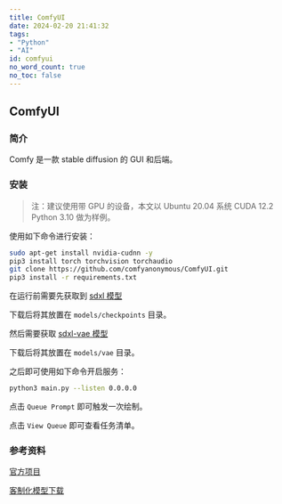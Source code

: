 ```yaml
---
title: ComfyUI
date: 2024-02-20 21:41:32
tags: 
- "Python"
- "AI"
id: comfyui
no_word_count: true
no_toc: false
---
```


## ComfyUI

### 简介

Comfy 是一款 stable diffusion 的 GUI 和后端。

### 安装

> 注：建议使用带 GPU 的设备，本文以 Ubuntu 20.04 系统 CUDA 12.2 Python 3.10 做为样例。

使用如下命令进行安装：

```bash
sudo apt-get install nvidia-cudnn -y
pip3 install torch torchvision torchaudio
git clone https://github.com/comfyanonymous/ComfyUI.git
pip3 install -r requirements.txt
```

在运行前需要先获取到 [sdxl 模型](https://huggingface.co/stabilityai/sdxl-turbo/tree/main)

下载后将其放置在 `models/checkpoints` 目录。

然后需要获取 [sdxl-vae 模型](https://huggingface.co/stabilityai/sdxl-vae/tree/main)

下载后将其放置在 `models/vae` 目录。

之后即可使用如下命令开启服务：

```bash
python3 main.py --listen 0.0.0.0
```

点击 `Queue Prompt` 即可触发一次绘制。

点击 `View Queue` 即可查看任务清单。

### 参考资料

[官方项目](https://github.com/comfyanonymous/ComfyUI)

[客制化模型下载](https://civitai.com/models)

